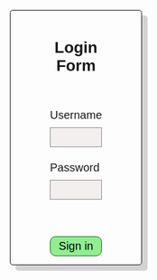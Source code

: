 <html>
<head>
  <title>Document</title>
  <style>
    *
    {
      margin: 0;
      padding: 0;
    }
    body
    {
      padding: 120px 400px;
      font-family: sans-serif;
    }
    .container
    {
      border: solid black 1px;
      border-radius: 5px;
      box-shadow: 10px 10px lightgray;
      padding-left: 70px;
      padding-right: 70px;
      display: inline-block;
      box-shadow: 2px;
      height: 450px;
    }
    .container h1
    {
      text-align: center;
      margin-bottom: 60px;
      margin-top: 50px;
    }
    .container label
    {
      font-size: 20px;
    }
    .container input
    {
      width: 100%;
      height: 35px;
      margin-top: 10px;
      margin-bottom: 25px;
      font-size: 18px;
      border: solid gray 0.5px;
      background-color: rgb(243, 239, 239);
      padding-left: 8px;
    }
    .container input:focus
    {
      background-color: lightgray;
    }
    .container button
    {
      font-family: sans-serif;
      font-size: 20px;
      width: 100%;
      height: 35px;
      margin-top: 40px;
      background-color: lightgreen;
      border: solid 1px darkgreen;
      border-radius: 10px;
    }
    .container button:hover
    {
      background-color:limegreen;
      color: white;
    }
  </style>
</head>
<body>
  <div class = "container">
    <h1>Login Form</h1>
    <label for="">Username</label>
    <input type="text" id ="user">
    <label for="">Password</label>
    <input type="password" id ="pass">
    <button onclick='f1()'>Sign in</button>
  </div>
  <script>
    function f1()
    {
      var user = document.getElementById("user").value;
      var password = document.getElementById("pass").value;
      
      if(user == "kane" && password == "tagay")
      {
        alert("You have successfully log in");
      }
      else
      {
        alert("Wrong Email/Password");
      }
    }
  </script>
</body>
</html>
